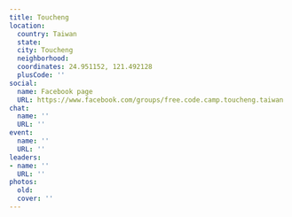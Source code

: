 ```yaml
---
title: Toucheng
location:
  country: Taiwan
  state: 
  city: Toucheng
  neighborhood: 
  coordinates: 24.951152, 121.492128
  plusCode: ''
social:
  name: Facebook page
  URL: https://www.facebook.com/groups/free.code.camp.toucheng.taiwan
chat:
  name: ''
  URL: ''
event:
  name: ''
  URL: ''
leaders:
- name: ''
  URL: ''
photos:
  old: 
  cover: ''
---
```

